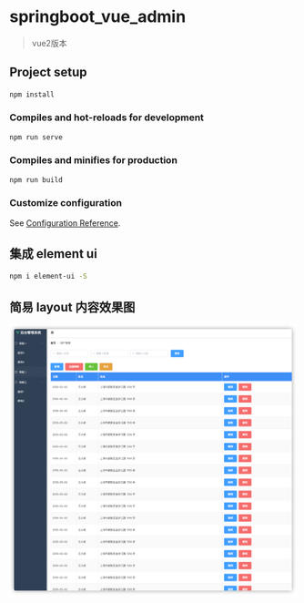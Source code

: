 # springboot_vue_admin

> vue2版本

## Project setup

```
npm install
```

### Compiles and hot-reloads for development

```
npm run serve
```

### Compiles and minifies for production

```
npm run build
```

### Customize configuration

See [Configuration Reference](https://cli.vuejs.org/config/).

## 集成 element ui

```bash
npm i element-ui -S
```

## 简易 layout 内容效果图

![img.png](./imgs/img.png)
